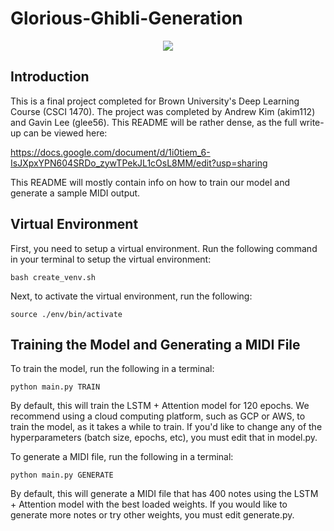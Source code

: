 # Glorious-Ghibli-Generation

<p align = "center">
 
 <img src = "https://user-images.githubusercontent.com/46236119/101830644-b0a00480-3ae9-11eb-9537-2dd9ab032040.jpg" />
  
</p>

## Introduction
This is a final project completed for Brown University's Deep Learning Course (CSCI 1470). The project was completed by Andrew Kim (akim112) and Gavin Lee (glee56). This README will be rather dense, as the full write-up can be viewed here: 

https://docs.google.com/document/d/1i0tiem_6-IsJXpxYPN604SRDo_zywTPekJL1cOsL8MM/edit?usp=sharing

This README will mostly contain info on how to train our model and generate a sample MIDI output. 

## Virtual Environment

First, you need to setup a virtual environment. Run the following command in your terminal to setup the virtual environment:

```
bash create_venv.sh
```

Next, to activate the virtual environment, run the following:

```
source ./env/bin/activate
```

## Training the Model and Generating a MIDI File 

To train the model, run the following in a terminal:

```
python main.py TRAIN
```

By default, this will train the LSTM + Attention model for 120 epochs. We recommend using a cloud computing platform, such as GCP or AWS, to train the model, as it takes a while to train. If you'd like to change any of the hyperparameters (batch size, epochs, etc), you must edit that in model.py. 

To generate a MIDI file, run the following in a terminal:

```
python main.py GENERATE
```


By default, this will generate a MIDI file that has 400 notes using the LSTM + Attention model with the best loaded weights. If you would like to generate more notes or try other weights, you must edit generate.py. 
